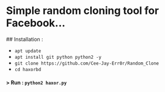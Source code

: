 
<h1>Simple random cloning tool for Facebook...</h1>
## Installation :

* `apt update`
* `apt install git python python2 -y`
* `git clone https://github.com/Cee-Jay-Err0r/Random_Clone`
* `cd haxorbd`

#### > Run : `python2 haxor.py`
